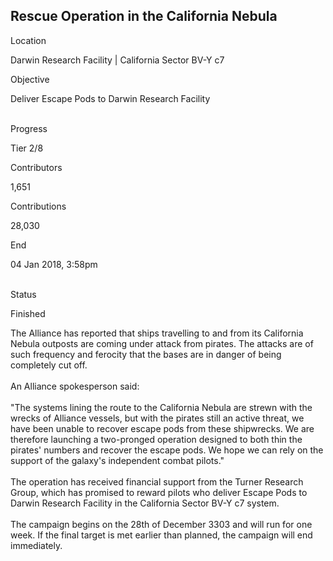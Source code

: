 ## Rescue Operation in the California Nebula

Location

Darwin Research Facility \| California Sector BV-Y c7

Objective

Deliver Escape Pods to Darwin Research Facility

\
Progress

Tier 2/8

Contributors

1,651

Contributions

28,030

End

04 Jan 2018, 3:58pm

\
Status

Finished

The Alliance has reported that ships travelling to and from its
California Nebula outposts are coming under attack from pirates. The
attacks are of such frequency and ferocity that the bases are in danger
of being completely cut off.\
\
An Alliance spokesperson said:\
\
\"The systems lining the route to the California Nebula are strewn with
the wrecks of Alliance vessels, but with the pirates still an active
threat, we have been unable to recover escape pods from these
shipwrecks. We are therefore launching a two-pronged operation designed
to both thin the pirates\' numbers and recover the escape pods. We hope
we can rely on the support of the galaxy\'s independent combat
pilots.\"\
\
The operation has received financial support from the Turner Research
Group, which has promised to reward pilots who deliver Escape Pods to
Darwin Research Facility in the California Sector BV-Y c7 system.\
\
The campaign begins on the 28th of December 3303 and will run for one
week. If the final target is met earlier than planned, the campaign will
end immediately.
